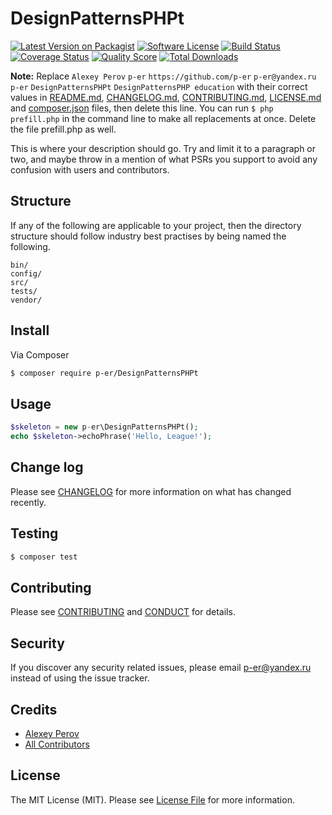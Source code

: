# DesignPatternsPHPt

[![Latest Version on Packagist][ico-version]][link-packagist]
[![Software License][ico-license]](LICENSE.md)
[![Build Status][ico-travis]][link-travis]
[![Coverage Status][ico-scrutinizer]][link-scrutinizer]
[![Quality Score][ico-code-quality]][link-code-quality]
[![Total Downloads][ico-downloads]][link-downloads]

**Note:** Replace ```Alexey Perov``` ```p-er``` ```https://github.com/p-er``` ```p-er@yandex.ru``` ```p-er``` ```DesignPatternsPHPt``` ```DesignPatternsPHP education``` with their correct values in [README.md](README.md), [CHANGELOG.md](CHANGELOG.md), [CONTRIBUTING.md](CONTRIBUTING.md), [LICENSE.md](LICENSE.md) and [composer.json](composer.json) files, then delete this line. You can run `$ php prefill.php` in the command line to make all replacements at once. Delete the file prefill.php as well.

This is where your description should go. Try and limit it to a paragraph or two, and maybe throw in a mention of what
PSRs you support to avoid any confusion with users and contributors.

## Structure

If any of the following are applicable to your project, then the directory structure should follow industry best practises by being named the following.

```
bin/        
config/
src/
tests/
vendor/
```


## Install

Via Composer

``` bash
$ composer require p-er/DesignPatternsPHPt
```

## Usage

``` php
$skeleton = new p-er\DesignPatternsPHPt();
echo $skeleton->echoPhrase('Hello, League!');
```

## Change log

Please see [CHANGELOG](CHANGELOG.md) for more information on what has changed recently.

## Testing

``` bash
$ composer test
```

## Contributing

Please see [CONTRIBUTING](CONTRIBUTING.md) and [CONDUCT](CONDUCT.md) for details.

## Security

If you discover any security related issues, please email p-er@yandex.ru instead of using the issue tracker.

## Credits

- [Alexey Perov][link-author]
- [All Contributors][link-contributors]

## License

The MIT License (MIT). Please see [License File](LICENSE.md) for more information.

[ico-version]: https://img.shields.io/packagist/v/p-er/DesignPatternsPHPt.svg?style=flat-square
[ico-license]: https://img.shields.io/badge/license-MIT-brightgreen.svg?style=flat-square
[ico-travis]: https://img.shields.io/travis/p-er/DesignPatternsPHPt/master.svg?style=flat-square
[ico-scrutinizer]: https://img.shields.io/scrutinizer/coverage/g/p-er/DesignPatternsPHPt.svg?style=flat-square
[ico-code-quality]: https://img.shields.io/scrutinizer/g/p-er/DesignPatternsPHPt.svg?style=flat-square
[ico-downloads]: https://img.shields.io/packagist/dt/p-er/DesignPatternsPHPt.svg?style=flat-square

[link-packagist]: https://packagist.org/packages/p-er/DesignPatternsPHPt
[link-travis]: https://travis-ci.org/p-er/DesignPatternsPHPt
[link-scrutinizer]: https://scrutinizer-ci.com/g/p-er/DesignPatternsPHPt/code-structure
[link-code-quality]: https://scrutinizer-ci.com/g/p-er/DesignPatternsPHPt
[link-downloads]: https://packagist.org/packages/p-er/DesignPatternsPHPt
[link-author]: https://github.com/p-er
[link-contributors]: ../../contributors
